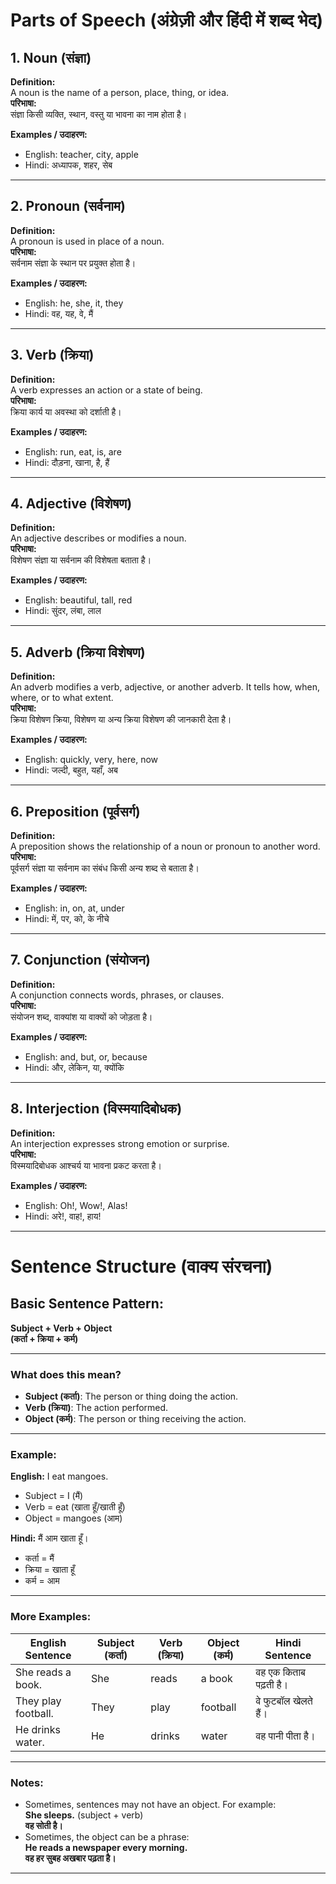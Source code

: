 # Parts of Speech (अंग्रेज़ी और हिंदी में शब्द भेद)

## 1. Noun (संज्ञा)
**Definition:**  
A noun is the name of a person, place, thing, or idea.  
**परिभाषा:**  
संज्ञा किसी व्यक्ति, स्थान, वस्तु या भावना का नाम होता है।

**Examples / उदाहरण:**  
- English: teacher, city, apple  
- Hindi: अध्यापक, शहर, सेब

---

## 2. Pronoun (सर्वनाम)
**Definition:**  
A pronoun is used in place of a noun.  
**परिभाषा:**  
सर्वनाम संज्ञा के स्थान पर प्रयुक्त होता है।

**Examples / उदाहरण:**  
- English: he, she, it, they  
- Hindi: वह, यह, वे, मैं

---

## 3. Verb (क्रिया)
**Definition:**  
A verb expresses an action or a state of being.  
**परिभाषा:**  
क्रिया कार्य या अवस्था को दर्शाती है।

**Examples / उदाहरण:**  
- English: run, eat, is, are  
- Hindi: दौड़ना, खाना, है, हैं

---

## 4. Adjective (विशेषण)
**Definition:**  
An adjective describes or modifies a noun.  
**परिभाषा:**  
विशेषण संज्ञा या सर्वनाम की विशेषता बताता है।

**Examples / उदाहरण:**  
- English: beautiful, tall, red  
- Hindi: सुंदर, लंबा, लाल

---

## 5. Adverb (क्रिया विशेषण)
**Definition:**  
An adverb modifies a verb, adjective, or another adverb. It tells how, when, where, or to what extent.  
**परिभाषा:**  
क्रिया विशेषण क्रिया, विशेषण या अन्य क्रिया विशेषण की जानकारी देता है।

**Examples / उदाहरण:**  
- English: quickly, very, here, now  
- Hindi: जल्दी, बहुत, यहाँ, अब

---

## 6. Preposition (पूर्वसर्ग)
**Definition:**  
A preposition shows the relationship of a noun or pronoun to another word.  
**परिभाषा:**  
पूर्वसर्ग संज्ञा या सर्वनाम का संबंध किसी अन्य शब्द से बताता है।

**Examples / उदाहरण:**  
- English: in, on, at, under  
- Hindi: में, पर, को, के नीचे

---

## 7. Conjunction (संयोजन)
**Definition:**  
A conjunction connects words, phrases, or clauses.  
**परिभाषा:**  
संयोजन शब्द, वाक्यांश या वाक्यों को जोड़ता है।

**Examples / उदाहरण:**  
- English: and, but, or, because  
- Hindi: और, लेकिन, या, क्योंकि

---

## 8. Interjection (विस्मयादिबोधक)
**Definition:**  
An interjection expresses strong emotion or surprise.  
**परिभाषा:**  
विस्मयादिबोधक आश्चर्य या भावना प्रकट करता है।

**Examples / उदाहरण:**  
- English: Oh!, Wow!, Alas!  
- Hindi: अरे!, वाह!, हाय!

---

# Sentence Structure (वाक्य संरचना)

## Basic Sentence Pattern:  
**Subject + Verb + Object**  
**(कर्ता + क्रिया + कर्म)**

---

### What does this mean?

- **Subject (कर्ता)**: The person or thing doing the action.  
- **Verb (क्रिया)**: The action performed.  
- **Object (कर्म)**: The person or thing receiving the action.

---

### Example:  
**English:** I eat mangoes.  
- Subject = I (मैं)  
- Verb = eat (खाता हूँ/खाती हूँ)  
- Object = mangoes (आम)

**Hindi:** मैं आम खाता हूँ।  
- कर्ता = मैं  
- क्रिया = खाता हूँ  
- कर्म = आम

---

### More Examples:

| English Sentence          | Subject (कर्ता) | Verb (क्रिया) | Object (कर्म)   | Hindi Sentence             |
|--------------------------|-----------------|---------------|-----------------|----------------------------|
| She reads a book.        | She             | reads         | a book          | वह एक किताब पढ़ती है।       |
| They play football.       | They            | play          | football        | वे फुटबॉल खेलते हैं।          |
| He drinks water.          | He              | drinks        | water           | वह पानी पीता है।             |

---

### Notes:  
- Sometimes, sentences may not have an object. For example:  
  **She sleeps.** (subject + verb)  
  **वह सोती है।**  
- Sometimes, the object can be a phrase:  
  **He reads a newspaper every morning.**  
  **वह हर सुबह अखबार पढ़ता है।**

---


